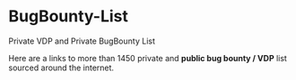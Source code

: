 # BugBounty-List
Private VDP and Private BugBounty List

Here are a links to more than 1450 private and **public bug bounty / VDP** list sourced around the internet. 

